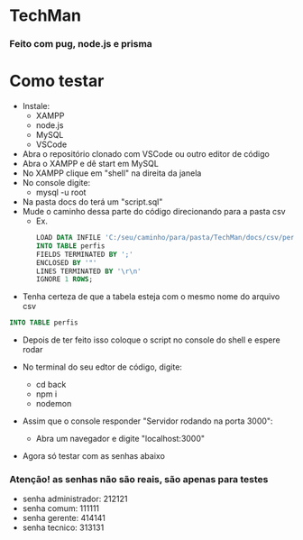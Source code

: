 # TechMan

### Feito com pug, node.js e prisma

# Como testar 
- Instale:
  - XAMPP
  - node.js
  - MySQL
  - VSCode
- Abra o repositório clonado com VSCode ou outro editor de código
- Abra o XAMPP e dê start em MySQL
- No XAMPP clique em "shell" na direita da janela
- No console digite:
  - mysql -u root
- Na pasta docs do terá um "script.sql"
- Mude o caminho dessa parte do código direcionando para a pasta csv
  - Ex.
    ```sql
    LOAD DATA INFILE 'C:/seu/caminho/para/pasta/TechMan/docs/csv/perfis.csv'
    INTO TABLE perfis
    FIELDS TERMINATED BY ';'
    ENCLOSED BY '"'
    LINES TERMINATED BY '\r\n'
    IGNORE 1 ROWS;
      ```
 - Tenha certeza de que a tabela esteja com o mesmo nome do arquivo csv
  ```sql
  INTO TABLE perfis
  ```
 - Depois de ter feito isso coloque o script no console do shell e espere rodar

 - No terminal do seu edtor de código, digite:
   - cd back
   - npm i
   - nodemon
 - Assim que o console responder "Servidor rodando na porta 3000":
   -  Abra um navegador e digite "localhost:3000"
 - Agora só testar com as senhas abaixo
 
  ### Atenção! as senhas não são reais, são apenas para testes
  - senha administrador: 212121
  - senha comum: 111111
  - senha gerente: 414141
  - senha tecnico: 313131
  
